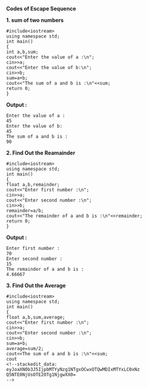 **Codes of Escape Sequence**


**1. sum of two numbers**
```
#include<iostream>
using namespace std;
int main()
{
int a,b,sum;
cout<<"Enter the value of a :\n";
cin>>a;
cout<<"Enter the value of b:\n";
cin>>b;
sum=a+b;
cout<<"The sum of a and b is :\n"<<sum;
return 0;
}
```

**Output :**
```
Enter the value of a :
45
Enter the value of b:
45
The sum of a and b is :
90
```
**2. Find Out the Reamainder** 
```
#include<iostream>
using namespace std;
int main()
{
float a,b,remainder;
cout<<"Enter first number :\n";
cin>>a;
cout<<"Enter second number :\n";
cin>>b;
remainder=a/b;
cout<<"The remainder of a and b is :\n"<<remainder;
return 0;
}
```
**Output :**
```
Enter first number :
70
Enter second number :
15
The remainder of a and b is :
4.66667
```
**3. Find Out the Average**
```
#include<iostream>
using namespace std;
int main()
{
float a,b,sum,average;
cout<<"Enter first number :\n";
cin>>a;
cout<<"Enter second number :\n";
cin>>b;
sum=a+b;
average=sum/2;
cout<<The sum of a and b is :\n"<<sum;
cout
<!--stackedit_data:
eyJoaXN0b3J5IjpbMTYyNzg1NTgxOCwxOTQwMDIxMTYxLC0xNz
Q5NTE0NjUsOTE2OTg1NjgwXX0=
-->